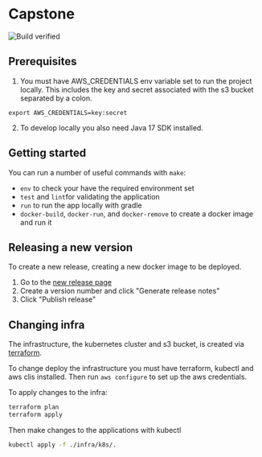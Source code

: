 # Capstone

![Build verified](https://github.com/rikuVan/devops-capstone/actions/workflows/verify.yml/badge.svg)

## Prerequisites

1. You must have AWS_CREDENTIALS env variable set to run the project locally. This includes the key and secret associated with the s3 bucket separated by a colon.
```
export AWS_CREDENTIALS=key:secret
```

2. To develop locally you also need Java 17 SDK installed.

## Getting started

You can run a number of useful commands with `make`: 
    
- `env` to check your have the required environment set
- `test` and `lint`for validating the application
- `run` to run the app locally with gradle
- `docker-build`, `docker-run`, and `docker-remove` to create a docker image and run it


## Releasing a new version

To create a new release, creating a new docker image to be deployed.

1. Go to the [new release page](https://github.com/RikuVan/devops-capstone/releases/new)
2. Create a version number and click "Generate release notes"
3. Click "Publish release"

## Changing infra

The infrastructure, the kubernetes cluster and s3 bucket, is created via [terraform](https://www.terraform.io/).

To change deploy the infrastructure you must have terraform, kubectl and aws clis installed. Then run `aws configure` to set up the aws credentials.

To apply changes to the infra:
```bash
terraform plan
terraform apply
```

Then make changes to the applications with kubectl
```bash
kubectl apply -f ./infra/k8s/.
```